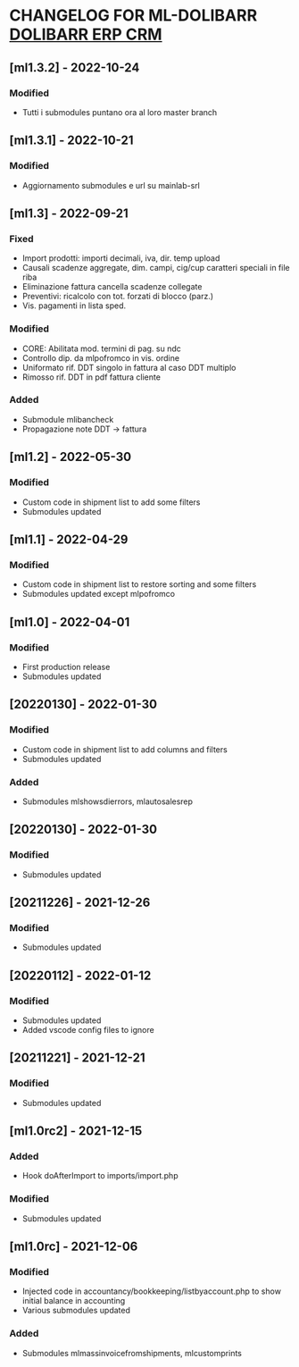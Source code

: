 # CHANGELOG FOR ML-DOLIBARR [DOLIBARR ERP CRM](https://www.dolibarr.org)

## [ml1.3.2] - 2022-10-24

### Modified

- Tutti i submodules puntano ora al loro master branch

## [ml1.3.1] - 2022-10-21

### Modified

- Aggiornamento submodules e url su mainlab-srl

## [ml1.3] - 2022-09-21

### Fixed
- Import prodotti: importi decimali, iva, dir. temp upload
- Causali scadenze aggregate, dim. campi, cig/cup caratteri speciali in file riba
- Eliminazione fattura cancella scadenze collegate
- Preventivi: ricalcolo con tot. forzati di blocco (parz.)
- Vis. pagamenti in lista sped.

### Modified
- CORE: Abilitata mod. termini di pag. su ndc
- Controllo dip. da mlpofromco in vis. ordine
- Uniformato rif. DDT singolo in fattura al caso DDT multiplo
- Rimosso rif. DDT in pdf fattura cliente

### Added
- Submodule mlibancheck
- Propagazione note DDT -> fattura

## [ml1.2] - 2022-05-30

### Modified
- Custom code in shipment list to add some filters
- Submodules updated

## [ml1.1] - 2022-04-29

### Modified
- Custom code in shipment list to restore sorting and some filters
- Submodules updated except mlpofromco

## [ml1.0] - 2022-04-01

### Modified
- First production release
- Submodules updated

## [20220130] - 2022-01-30

### Modified
- Custom code in shipment list to add columns and filters
- Submodules updated

### Added
- Submodules mlshowsdierrors, mlautosalesrep

## [20220130] - 2022-01-30

### Modified
- Submodules updated

## [20211226] - 2021-12-26

### Modified
- Submodules updated

## [20220112] - 2022-01-12

### Modified
- Submodules updated
- Added vscode config files to ignore

## [20211221] - 2021-12-21

### Modified
- Submodules updated

## [ml1.0rc2] - 2021-12-15

### Added
- Hook doAfterImport to imports/import.php

### Modified
- Submodules updated

## [ml1.0rc] - 2021-12-06

### Modified
- Injected code in accountancy/bookkeeping/listbyaccount.php to show initial balance in accounting
- Various submodules updated

### Added
- Submodules mlmassinvoicefromshipments, mlcustomprints
